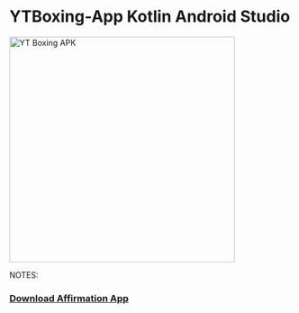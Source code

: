 # YTBoxing-App Kotlin Android Studio

<p><img align="center" alt="YT Boxing APK" width="400" 
src=""<p/>
  <p>
NOTES:
<h3> <h3/>
<a href="">Download Affirmation App</a> <p/>
